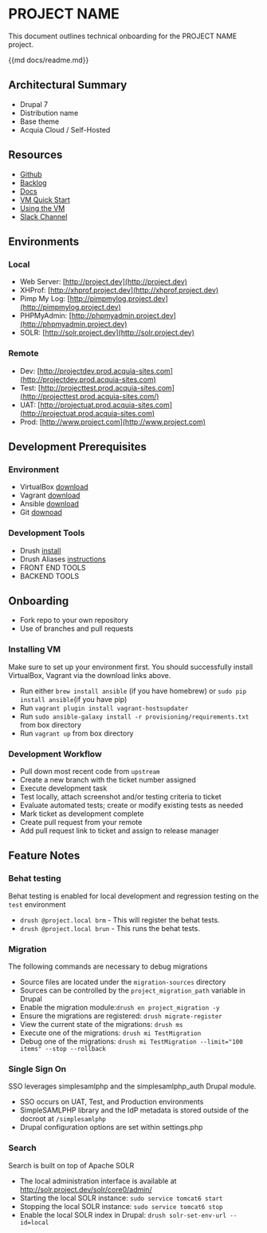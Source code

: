 # PROJECT NAME

This document outlines technical onboarding for the PROJECT NAME project.

{{md docs/readme.md}}

## Architectural Summary
* Drupal 7
* Distribution name
* Base theme
* Acquia Cloud / Self-Hosted

## Resources
* [Github](https://github.com/acquia-pso/PROJECT)
* [Backlog](http://backlog.acquia.com/PROJECT) 
* [Docs](http://drive.google.com/PROJECT)
* [VM Quick Start](https://github.com/geerlingguy/drupal-vm#quick-start-guide)
* [Using the VM](https://github.com/geerlingguy/drupal-vm#using-drupal-vm)
* [Slack Channel](https://slack.com/project-channel)

## Environments

### Local
* Web Server: [http://project.dev](http://project.dev)
* XHProf: [http://xhprof.project.dev](http://xhprof.project.dev)
* Pimp My Log: [http://pimpmylog.project.dev](http://pimpmylog.project.dev)
* PHPMyAdmin: [http://phpmyadmin.project.dev](http://phpmyadmin.project.dev)
* SOLR: [http://solr.project.dev](http://solr.project.dev)

### Remote
* Dev: [http://projectdev.prod.acquia-sites.com](http://projectdev.prod.acquia-sites.com)
* Test: [http://projecttest.prod.acquia-sites.com](http://projecttest.prod.acquia-sites.com/)
* UAT: [http://projectuat.prod.acquia-sites.com](http://projectuat.prod.acquia-sites.com)
* Prod: [http://www.project.com](http://www.project.com)

## Development Prerequisites

### Environment
* VirtualBox [download](https://www.virtualbox.org/wiki/Downloads)
* Vagrant [download](http://www.vagrantup.com/downloads.html)
* Ansible [download](http://docs.ansible.com/intro_installation.html)
* Git [downoad](https://git-scm.com/downloads)

### Development Tools
* Drush [install](http://docs.drush.org/en/master/install/)
* Drush Aliases [instructions](https://docs.acquia.com/cloud/drush-aliases)
* FRONT END TOOLS
* BACKEND TOOLS

## Onboarding
* Fork repo to your own repository
* Use of branches and pull requests

### Installing VM
Make sure to set up your environment first. You should successfully install VirtualBox, Vagrant via the download links above.
* Run either `brew install ansible` (if you have homebrew) or `sudo pip install ansible`(if you have pip)
* Run `vagrant plugin install vagrant-hostsupdater`
* Run `sudo ansible-galaxy install -r provisioning/requirements.txt` from box directory
* Run `vagrant up` from box directory

### Development Workflow
* Pull down most recent code from `upstream`
* Create a new branch with the ticket number assigned
* Execute development task
* Test locally, attach screenshot and/or testing criteria to ticket
* Evaluate automated tests; create or modify existing tests as needed
* Mark ticket as development complete
* Create pull request from your remote
* Add pull request link to ticket and assign to release manager

## Feature Notes

### Behat testing
Behat testing is enabled for local development and regression testing on the `test` environment
* `drush @project.local brm` - This will register the behat tests.
* `drush @project.local brun` - This runs the behat tests.

### Migration
The following commands are necessary to debug migrations
* Source files are located under the `migration-sources` directory
* Sources can be controlled by the `project_migration_path` variable in Drupal
* Enable the migration module:`drush en project_migration -y`
* Ensure the migrations are registered: `drush migrate-register`
* View the current state of the migrations: `drush ms`
* Execute one of the migrations: `drush mi TestMigration`
* Debug one of the migrations: `drush mi TestMigration --limit="100 items" --stop --rollback`

### Single Sign On
SSO leverages simplesamlphp and the simplesamlphp_auth Drupal module.
* SSO occurs on UAT, Test, and Production environments
* SimpleSAMLPHP library and the IdP metadata is stored outside of the docroot at `/simplesamlphp`
* Drupal configuration options are set within settings.php

### Search
Search is built on top of Apache SOLR
* The local administration interface is available at http://solr.project.dev/solr/core0/admin/
* Starting the local SOLR instance: `sudo service tomcat6 start`
* Stopping the local SOLR instance: `sudo service tomcat6 stop`
* Enable the local SOLR index in Drupal: `drush solr-set-env-url --id=local`
